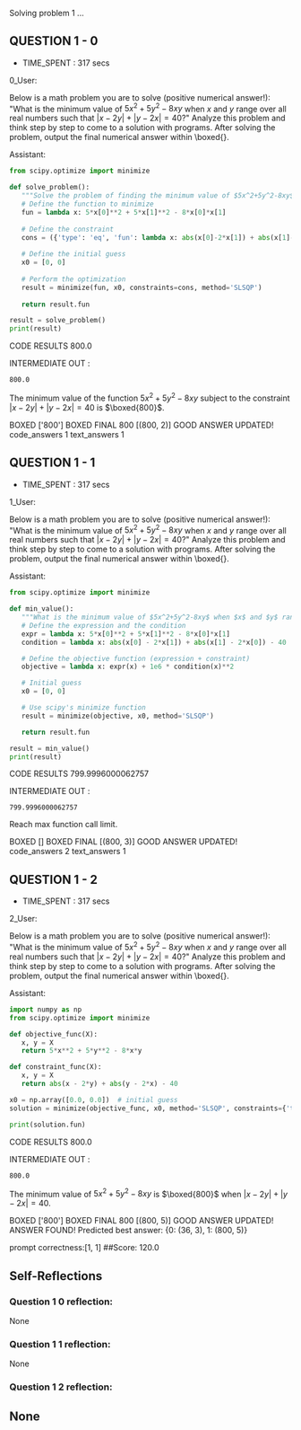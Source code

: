 Solving problem 1 ...



## QUESTION 1 - 0 
- TIME_SPENT : 317 secs

0_User:

Below is a math problem you are to solve (positive numerical answer!):
"What is the minimum value of $5x^2+5y^2-8xy$ when $x$ and $y$ range over all real numbers such that $|x-2y| + |y-2x| = 40$?"
Analyze this problem and think step by step to come to a solution with programs. After solving the problem, output the final numerical answer within \boxed{}.

Assistant:

 ```python
from scipy.optimize import minimize

def solve_problem():
    """Solve the problem of finding the minimum value of $5x^2+5y^2-8xy$ when $x$ and $y$ range over all real numbers such that $|x-2y| + |y-2x| = 40$."""
    # Define the function to minimize
    fun = lambda x: 5*x[0]**2 + 5*x[1]**2 - 8*x[0]*x[1]
    
    # Define the constraint
    cons = ({'type': 'eq', 'fun': lambda x: abs(x[0]-2*x[1]) + abs(x[1]-2*x[0]) - 40})
    
    # Define the initial guess
    x0 = [0, 0]
    
    # Perform the optimization
    result = minimize(fun, x0, constraints=cons, method='SLSQP')
    
    return result.fun

result = solve_problem()
print(result)
```

CODE RESULTS 800.0

INTERMEDIATE OUT :
```output
800.0
```
The minimum value of the function $5x^2+5y^2-8xy$ subject to the constraint $|x-2y| + |y-2x| = 40$ is $\boxed{800}$.

BOXED ['800']
BOXED FINAL 800
[(800, 2)]
GOOD ANSWER UPDATED!
code_answers 1 text_answers 1



## QUESTION 1 - 1 
- TIME_SPENT : 317 secs

1_User:

Below is a math problem you are to solve (positive numerical answer!):
"What is the minimum value of $5x^2+5y^2-8xy$ when $x$ and $y$ range over all real numbers such that $|x-2y| + |y-2x| = 40$?"
Analyze this problem and think step by step to come to a solution with programs. After solving the problem, output the final numerical answer within \boxed{}.

Assistant:

 ```python
from scipy.optimize import minimize

def min_value():
    """What is the minimum value of $5x^2+5y^2-8xy$ when $x$ and $y$ range over all real numbers such that $|x-2y| + |y-2x| = 40$?"""
    # Define the expression and the condition
    expr = lambda x: 5*x[0]**2 + 5*x[1]**2 - 8*x[0]*x[1]
    condition = lambda x: abs(x[0] - 2*x[1]) + abs(x[1] - 2*x[0]) - 40

    # Define the objective function (expression + constraint)
    objective = lambda x: expr(x) + 1e6 * condition(x)**2

    # Initial guess
    x0 = [0, 0]

    # Use scipy's minimize function
    result = minimize(objective, x0, method='SLSQP')

    return result.fun

result = min_value()
print(result)
```

CODE RESULTS 799.9996000062757

INTERMEDIATE OUT :
```output
799.9996000062757
```

Reach max function call limit.

BOXED []
BOXED FINAL 
[(800, 3)]
GOOD ANSWER UPDATED!
code_answers 2 text_answers 1



## QUESTION 1 - 2 
- TIME_SPENT : 317 secs

2_User:

Below is a math problem you are to solve (positive numerical answer!):
"What is the minimum value of $5x^2+5y^2-8xy$ when $x$ and $y$ range over all real numbers such that $|x-2y| + |y-2x| = 40$?"
Analyze this problem and think step by step to come to a solution with programs. After solving the problem, output the final numerical answer within \boxed{}.

Assistant:

 ```python
import numpy as np
from scipy.optimize import minimize

def objective_func(X):
    x, y = X
    return 5*x**2 + 5*y**2 - 8*x*y

def constraint_func(X):
    x, y = X
    return abs(x - 2*y) + abs(y - 2*x) - 40

x0 = np.array([0.0, 0.0])  # initial guess
solution = minimize(objective_func, x0, method='SLSQP', constraints={'type': 'eq', 'fun': constraint_func})

print(solution.fun)
```

CODE RESULTS 800.0

INTERMEDIATE OUT :
```output
800.0
```
The minimum value of $5x^2+5y^2-8xy$ is $\boxed{800}$ when $|x-2y| + |y-2x| = 40$.

BOXED ['800']
BOXED FINAL 800
[(800, 5)]
GOOD ANSWER UPDATED!
ANSWER FOUND!
Predicted best answer: {0: (36, 3), 1: (800, 5)}

prompt correctness:[1, 1]
##Score: 120.0

## Self-Reflections

### Question 1 0 reflection:
None
### Question 1 1 reflection:
None
### Question 1 2 reflection:
None
---
